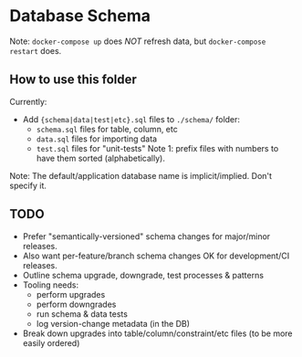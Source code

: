 # Database Schema

Note: `docker-compose up` does *NOT* refresh data, but `docker-compose restart` does.

## How to use this folder
Currently:
* Add `{schema|data|test|etc}.sql` files to `./schema/` folder:
    * `schema.sql` files for table, column, etc
    * `data.sql` files for importing data
    * `test.sql` files for "unit-tests"
Note 1: prefix files with numbers to have them sorted (alphabetically).

Note: The default/application database name is implicit/implied. Don't specify it.

## TODO
* Prefer "semantically-versioned" schema changes for major/minor releases.
* Also want per-feature/branch schema changes OK for development/CI releases.
* Outline schema upgrade, downgrade, test processes & patterns
* Tooling needs:
    * perform upgrades
    * perform downgrades
    * run schema & data tests
    * log version-change metadata (in the DB)
* Break down upgrades into table/column/constraint/etc files (to be more easily ordered)
